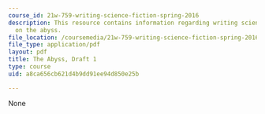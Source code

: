 ```yaml
---
course_id: 21w-759-writing-science-fiction-spring-2016
description: This resource contains information regarding writing science fiction
  on the abyss.
file_location: /coursemedia/21w-759-writing-science-fiction-spring-2016/a8ca656cb621d4b9dd91ee94d850e25b_MIT21W_759S16_Abyss1.pdf
file_type: application/pdf
layout: pdf
title: The Abyss, Draft 1
type: course
uid: a8ca656cb621d4b9dd91ee94d850e25b

---
```

None